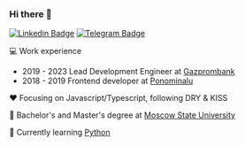 ### Hi there 👋

[![Linkedin Badge](https://img.shields.io/badge/-Stanislavec-0072b1?style=flat&logo=Linkedin&logoColor=white)](https://linkedin.com/in/stanislavec/ "Connect on LinkedIn")
[![Telegram Badge](https://img.shields.io/badge/-@stanislavec-0088CC?style=flat&logo=Telegram&logoColor=white)](https://t.me/stanislavec "Contact on Telegram")

💻 Work experience
* 2019 - 2023 Lead Development Engineer at [Gazprombank](https://www.gazprombank.ru/)
* 2018 - 2019 Frontend developer at [Ponominalu](https://ponominalu.ru/)

❤️ Focusing on Javascript/Typescript, following DRY & KISS

📙 Bachelor's and Master's degree at [Moscow State University](https://www.msu.ru/)

🌱 Currently learning [Python](https://www.python.org/)
